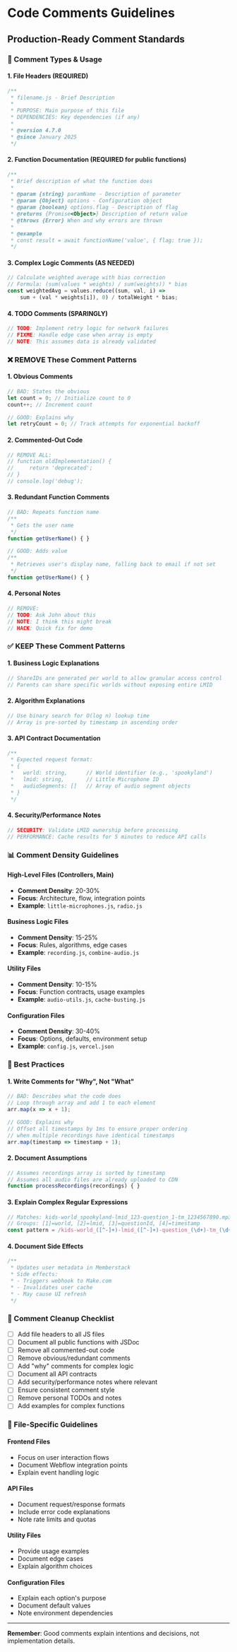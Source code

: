 # Code Comments Guidelines

## Production-Ready Comment Standards

### 📝 Comment Types & Usage

#### 1. **File Headers** (REQUIRED)
```javascript
/**
 * filename.js - Brief Description
 * 
 * PURPOSE: Main purpose of this file
 * DEPENDENCIES: Key dependencies (if any)
 * 
 * @version 4.7.0
 * @since January 2025
 */
```

#### 2. **Function Documentation** (REQUIRED for public functions)
```javascript
/**
 * Brief description of what the function does
 * 
 * @param {string} paramName - Description of parameter
 * @param {Object} options - Configuration object
 * @param {boolean} options.flag - Description of flag
 * @returns {Promise<Object>} Description of return value
 * @throws {Error} When and why errors are thrown
 * 
 * @example
 * const result = await functionName('value', { flag: true });
 */
```

#### 3. **Complex Logic Comments** (AS NEEDED)
```javascript
// Calculate weighted average with bias correction
// Formula: (sum(values * weights) / sum(weights)) * bias
const weightedAvg = values.reduce((sum, val, i) => 
    sum + (val * weights[i]), 0) / totalWeight * bias;
```

#### 4. **TODO Comments** (SPARINGLY)
```javascript
// TODO: Implement retry logic for network failures
// FIXME: Handle edge case when array is empty
// NOTE: This assumes data is already validated
```

### ❌ REMOVE These Comment Patterns

#### 1. **Obvious Comments**
```javascript
// BAD: States the obvious
let count = 0; // Initialize count to 0
count++; // Increment count

// GOOD: Explains why
let retryCount = 0; // Track attempts for exponential backoff
```

#### 2. **Commented-Out Code**
```javascript
// REMOVE ALL:
// function oldImplementation() {
//     return 'deprecated';
// }
// console.log('debug');
```

#### 3. **Redundant Function Comments**
```javascript
// BAD: Repeats function name
/**
 * Gets the user name
 */
function getUserName() { }

// GOOD: Adds value
/**
 * Retrieves user's display name, falling back to email if not set
 */
function getUserName() { }
```

#### 4. **Personal Notes**
```javascript
// REMOVE:
// TODO: Ask John about this
// NOTE: I think this might break
// HACK: Quick fix for demo
```

### ✅ KEEP These Comment Patterns

#### 1. **Business Logic Explanations**
```javascript
// ShareIDs are generated per world to allow granular access control
// Parents can share specific worlds without exposing entire LMID
```

#### 2. **Algorithm Explanations**
```javascript
// Use binary search for O(log n) lookup time
// Array is pre-sorted by timestamp in ascending order
```

#### 3. **API Contract Documentation**
```javascript
/**
 * Expected request format:
 * {
 *   world: string,      // World identifier (e.g., 'spookyland')
 *   lmid: string,       // Little Microphone ID
 *   audioSegments: []   // Array of audio segment objects
 * }
 */
```

#### 4. **Security/Performance Notes**
```javascript
// SECURITY: Validate LMID ownership before processing
// PERFORMANCE: Cache results for 5 minutes to reduce API calls
```

### 📊 Comment Density Guidelines

#### High-Level Files (Controllers, Main)
- **Comment Density**: 20-30%
- **Focus**: Architecture, flow, integration points
- **Example**: `little-microphones.js`, `radio.js`

#### Business Logic Files
- **Comment Density**: 15-25%
- **Focus**: Rules, algorithms, edge cases
- **Example**: `recording.js`, `combine-audio.js`

#### Utility Files
- **Comment Density**: 10-15%
- **Focus**: Function contracts, usage examples
- **Example**: `audio-utils.js`, `cache-busting.js`

#### Configuration Files
- **Comment Density**: 30-40%
- **Focus**: Options, defaults, environment setup
- **Example**: `config.js`, `vercel.json`

### 🎯 Best Practices

#### 1. **Write Comments for "Why", Not "What"**
```javascript
// BAD: Describes what the code does
// Loop through array and add 1 to each element
arr.map(x => x + 1);

// GOOD: Explains why
// Offset all timestamps by 1ms to ensure proper ordering
// when multiple recordings have identical timestamps
arr.map(timestamp => timestamp + 1);
```

#### 2. **Document Assumptions**
```javascript
// Assumes recordings array is sorted by timestamp
// Assumes all audio files are already uploaded to CDN
function processRecordings(recordings) { }
```

#### 3. **Explain Complex Regular Expressions**
```javascript
// Matches: kids-world_spookyland-lmid_123-question_1-tm_1234567890.mp3
// Groups: [1]=world, [2]=lmid, [3]=questionId, [4]=timestamp
const pattern = /kids-world_([^-]+)-lmid_([^-]+)-question_(\d+)-tm_(\d+)\.mp3/;
```

#### 4. **Document Side Effects**
```javascript
/**
 * Updates user metadata in Memberstack
 * Side effects:
 * - Triggers webhook to Make.com
 * - Invalidates user cache
 * - May cause UI refresh
 */
```

### 🚀 Comment Cleanup Checklist

- [ ] Add file headers to all JS files
- [ ] Document all public functions with JSDoc
- [ ] Remove all commented-out code
- [ ] Remove obvious/redundant comments
- [ ] Add "why" comments for complex logic
- [ ] Document all API contracts
- [ ] Add security/performance notes where relevant
- [ ] Ensure consistent comment style
- [ ] Remove personal TODOs and notes
- [ ] Add examples for complex functions

### 📝 File-Specific Guidelines

#### Frontend Files
- Focus on user interaction flows
- Document Webflow integration points
- Explain event handling logic

#### API Files
- Document request/response formats
- Include error code explanations
- Note rate limits and quotas

#### Utility Files
- Provide usage examples
- Document edge cases
- Explain algorithm choices

#### Configuration Files
- Explain each option's purpose
- Document default values
- Note environment dependencies

---

**Remember**: Good comments explain intentions and decisions, not implementation details. 